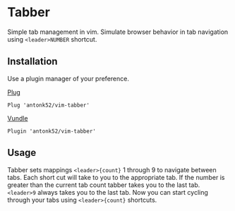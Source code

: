 # Tabber

Simple tab management in vim. Simulate browser behavior in tab navigation using `<leader>NUMBER` shortcut.

## Installation

Use a plugin manager of your preference.

[Plug](https://github.com/junegunn/vim-plug)
```vim
Plug 'antonk52/vim-tabber'
```

[Vundle](https://github.com/VundleVim/Vundle.vim)
```vim
Plugin 'antonk52/vim-tabber'
```

## Usage

Tabber sets mappings `<leader>{count}` 1 through 9 to navigate between tabs. Each short cut will take to you to the appropriate tab. If the number is greater than the current tab count tabber takes you to the last tab. `<leader>9` always takes you to the last tab. Now you can start cycling through your tabs using `<leader>{count}` shortcuts.
